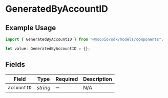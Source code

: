 # GeneratedByAccountID

## Example Usage

```typescript
import { GeneratedByAccountID } from "@moovio/sdk/models/components";

let value: GeneratedByAccountID = {};
```

## Fields

| Field              | Type               | Required           | Description        |
| ------------------ | ------------------ | ------------------ | ------------------ |
| `accountID`        | *string*           | :heavy_minus_sign: | N/A                |